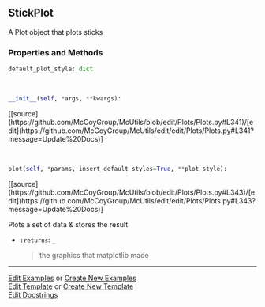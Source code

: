 ## <a id="McUtils.Plots.Plots.StickPlot">StickPlot</a>
A Plot object that plots sticks

### Properties and Methods
```python
default_plot_style: dict
```
<a id="McUtils.Plots.Plots.StickPlot.__init__" class="docs-object-method">&nbsp;</a> 
```python
__init__(self, *args, **kwargs): 
```
<div class="docs-source-link" markdown="1">
[[source](https://github.com/McCoyGroup/McUtils/blob/edit/Plots/Plots.py#L341)/[edit](https://github.com/McCoyGroup/McUtils/edit/edit/Plots/Plots.py#L341?message=Update%20Docs)]
</div>

<a id="McUtils.Plots.Plots.StickPlot.plot" class="docs-object-method">&nbsp;</a> 
```python
plot(self, *params, insert_default_styles=True, **plot_style): 
```
<div class="docs-source-link" markdown="1">
[[source](https://github.com/McCoyGroup/McUtils/blob/edit/Plots/Plots.py#L343)/[edit](https://github.com/McCoyGroup/McUtils/edit/edit/Plots/Plots.py#L343?message=Update%20Docs)]
</div>

Plots a set of data & stores the result
- `:returns`: `_`
    >the graphics that matplotlib made





___

[Edit Examples](https://github.com/McCoyGroup/McUtils/edit/edit/ci/examples/McUtils/Plots/Plots/StickPlot.md) or 
[Create New Examples](https://github.com/McCoyGroup/McUtils/new/edit/?filename=ci/examples/McUtils/Plots/Plots/StickPlot.md) <br/>
[Edit Template](https://github.com/McCoyGroup/McUtils/edit/edit/ci/docs/McUtils/Plots/Plots/StickPlot.md) or 
[Create New Template](https://github.com/McCoyGroup/McUtils/new/edit/?filename=ci/docs/templates/McUtils/Plots/Plots/StickPlot.md) <br/>
[Edit Docstrings](https://github.com/McCoyGroup/McUtils/edit/edit/McUtils/Plots/Plots.py?message=Update%20Docs)